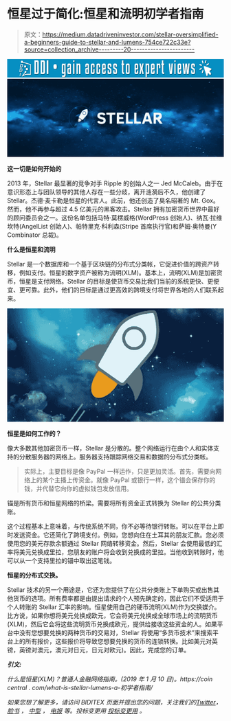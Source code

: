 # 恒星过于简化:恒星和流明初学者指南

> 原文：<https://medium.datadriveninvestor.com/stellar-oversimplified-a-beginners-guide-to-stellar-and-lumens-754ce722c33e?source=collection_archive---------20----------------------->

[![](img/140ef82f13dfa695d5f70b940addc251.png)](http://www.track.datadriveninvestor.com/1B9E)![](img/d8db2db951290cd77d8f752bef9b4c34.png)

**这一切是如何开始的**

2013 年，Stellar 最显著的竞争对手 Ripple 的创始人之一 Jed McCaleb。由于在意识形态上与团队领导的其他人存在一些分歧，离开涟漪后不久，他创建了 Stellar。杰德·麦卡勒是恒星的代言人。此前，他还创造了臭名昭著的 Mt. Gox。然而，他不再参与超过 4.5 亿美元的黑客攻击。Stellar 拥有加密货币世界中最好的顾问委员会之一。这份名单包括马特·莫楞威格(WordPress 创始人)、纳瓦·拉维坎特(AngelList 创始人)、帕特里克·科利森(Stripe 首席执行官)和萨姆·奥特曼(Y Combinator 总裁)。

**什么是恒星和流明**

Stellar 是一个数据库和一个基于区块链的分布式分类帐，它促进价值的跨资产转移，例如支付。恒星的数字资产被称为流明(XLM)。基本上，流明(XLM)是加密货币，恒星是支付网络。Stellar 的目标是使货币交易比我们当前的系统更快、更便宜、更可靠。此外，他们的目标是通过更高效的跨境支付将世界各地的人们联系起来。

![](img/3f50a88ce3564e4e871d2b46e189f33b.png)

**恒星是如何工作的？**

像大多数其他加密货币一样，Stellar 是分散的。整个网络运行在由个人和实体支持的分散服务器的网络上。服务器支持跟踪网络交易和数据的分布式分类帐。

> 实际上，主要目标是像 PayPal 一样运作，只是更加灵活。首先，需要向网络上的某个主播上传资金。就像 PayPal 或银行一样，这个锚会保存你的钱，并代替它向你的虚拟钱包发放信用。

锚是所有货币和恒星网络的桥梁。需要将所有资金正式转换为 Stellar 的公共分类账。

这个过程基本上意味着，与传统系统不同，你不必等待银行转账。可以在平台上即时发送资金。它还简化了跨境支付。例如，您想向住在土耳其的朋友汇款。您必须使用您的美元存款余额通过 Stellar 网络转移资金。然后，Stellar 会使用最低的汇率将美元兑换成里拉，您朋友的账户将会收到兑换成的里拉。当他收到转账时，他可以从一个支持里拉的锚中取出这笔钱。

**恒星的分布式交换。**

Stellar 技术的另一个用途是，它还为您提供了在公共分类账上下单购买或出售其他货币的选项。所有费率都是由提出请求的个人预先确定的，因此它们不受适用于个人转账的 Stellar 汇率的影响。恒星使用自己的硬币流明(XLM)作为交换媒介。比方说，如果你想将美元兑换成欧元，它会将美元兑换成全球市场上的流明货币(XLM)，然后它会将这些流明货币兑换成欧元，提供给接收这些资金的人。如果平台中没有您想要兑换的两种货币的交易对，Stellar 将使用“多货币技术”来搜索平台上的所有报价，这些报价将导致您想要兑换的货币的连锁转换。比如美元对英镑，英镑对澳元，澳元对日元，日元对欧元)。因此，完成您的订单。

***引文:***

*什么是恒星(XLM)？普通人金融网络指南。(2019 年 1 月 10 日)。https://coin central . com/what-is-stellar-lumens-a-初学者指南/*

*如果您想了解更多，请访问 BIDITEX 页面并提出您的问题，关注我们的*[*Twitter*](https://twitter.com/biditex_com)*，* [*脸书*](https://www.facebook.com/biditex/) *，* [*中型*](https://medium.com/@biditex) *，* [*电报*](https://t.me/biditex%20%28edited%29) *等。投标变更用* [*投标变更用*](https://medium.com/@biditex/biditex.com) *。*